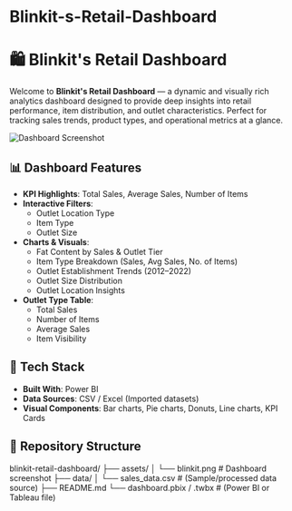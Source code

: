 # Blinkit-s-Retail-Dashboard

# 🛍️ Blinkit's Retail Dashboard

Welcome to **Blinkit's Retail Dashboard** — a dynamic and visually rich analytics dashboard designed to provide deep insights into retail performance, item distribution, and outlet characteristics. Perfect for tracking sales trends, product types, and operational metrics at a glance.

![Dashboard Screenshot](blinkit.png)

## 📊 Dashboard Features

- **KPI Highlights**: Total Sales, Average Sales, Number of Items
- **Interactive Filters**: 
  - Outlet Location Type
  - Item Type
  - Outlet Size
- **Charts & Visuals**:
  - Fat Content by Sales & Outlet Tier
  - Item Type Breakdown (Sales, Avg Sales, No. of Items)
  - Outlet Establishment Trends (2012–2022)
  - Outlet Size Distribution
  - Outlet Location Insights
- **Outlet Type Table**:
  - Total Sales
  - Number of Items
  - Average Sales
  - Item Visibility

## 🧰 Tech Stack

- **Built With**: Power BI 
- **Data Sources**: CSV / Excel (Imported datasets)
- **Visual Components**: Bar charts, Pie charts, Donuts, Line charts, KPI Cards

## 📁 Repository Structure
blinkit-retail-dashboard/
├── assets/
│ └── blinkit.png # Dashboard screenshot
├── data/
│ └── sales_data.csv # (Sample/processed data source)
├── README.md
└── dashboard.pbix / .twbx # (Power BI or Tableau file)
